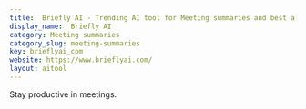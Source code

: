 ```yaml
---
title:  Briefly AI - Trending AI tool for Meeting summaries and best alternatives
display_name:  Briefly AI
category: Meeting summaries
category_slug: meeting-summaries
key: brieflyai_com
website: https://www.brieflyai.com/
layout: aitool
---
```


Stay productive in meetings.
